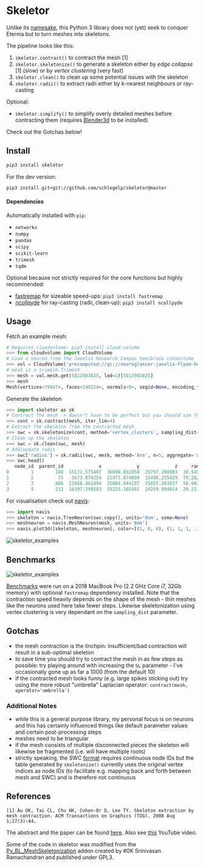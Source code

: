 # Skeletor
Unlike its [namesake](https://en.wikipedia.org/wiki/Skeletor), this Python 3
library does not (yet) seek to conquer Eternia but to turn meshes into skeletons.

The pipeline looks like this:

 1. `skeletor.contract()` to contract the mesh [1]
 2. `skeletor.skeletonize()` to generate a skeleton either by _edge collapse_
    [1] (slow) or by _vertex clustering_ (very fast)
 3. `skeletor.clean()` to clean up some potential issues with the skeleton
 4. `skeletor.radii()` to extract radii either by k-nearest neighbours or ray-casting

 Optional:
 - `skeletor.simplify()` to simplify overly detailed meshes before contracting
   them (requires [Blender3d](https://www.blender.org) to be installed)

 Check out the Gotchas below!

## Install

```bash
pip3 install skeletor
```

For the dev version:
```bash
pip3 install git+git://github.com/schlegelp/skeletor@master
```

#### Dependencies
Automatically installed with `pip`:
- `networkx`
- `numpy`
- `pandas`
- `scipy`
- `scikit-learn`
- `trimesh`
- `tqdm`

Optional because not strictly required for the core functions but highly recommended:
- [fastremap](https://github.com/seung-lab/fastremap) for sizeable speed-ups: `pip3 install fastremap`
- [ncollpyde](https://github.com/clbarnes/ncollpyde) for ray-casting (radii, clean-up): `pip3 install ncollpyde`

## Usage

Fetch an example mesh:
```Python
# Requires cloudvolume: pip3 install cloud-volume
>>> from cloudvolume import CloudVolume
# Load a neuron from the Janelia Research Campus hemibrain connectome
>>> vol = CloudVolume('precomputed://gs://neuroglancer-janelia-flyem-hemibrain/segmentation_52a13', fill_missing=True)
# mesh is a trimesh.Trimesh
>>> mesh = vol.mesh.get(5812983825, lod=2)[5812983825]
>>> mesh
Mesh(vertices<79947>, faces<149224>, normals<0>, segid=None, encoding_type=<draco>)
```

Generate the skeleton
```Python
>>> import skeletor as sk
# Contract the mesh -> doesn't have to be perfect but you should aim for <10%
>>> cont = sk.contract(mesh, iter_lim=4)
# Extract the skeleton from the contracted mesh
>>> swc = sk.skeletonize(cont, method='vertex_clusters', sampling_dist=50, output='swc')
# Clean up the skeleton
>>> swc = sk.clean(swc, mesh)
# Add/update radii
>>> swc['radius'] = sk.radii(swc, mesh, method='knn', n=5, aggregate='mean')
>>> swc.head()
   node_id  parent_id             x             y             z     radius
0        1        108  15171.575407  36698.832858  25797.208983  38.545553
1        2         75   5673.874254  21973.874094  15498.255429  79.262464
2        3        866  21668.461494  25084.044197  25855.263837  58.992209
3        4        212  16397.298583  35225.165481  24259.994014  20.213940
```

For visualisation check out [navis](https://navis.readthedocs.io/en/latest/index.html):

```Python
>>> import navis
>>> skeleton = navis.TreeNeuron(swc.copy(), units='8nm', soma=None)
>>> meshneuron = navis.MeshNeuron(mesh, units='8nm')
>>> navis.plot3d([skeleton, meshneuron], color=[(1, 0, 0), (1, 1, 1, .1)])
```

![skeletor_examples](https://user-images.githubusercontent.com/7161148/87663989-6eea7800-c75c-11ea-985d-058d22300b62.png)

## Benchmarks
![skeletor_examples](https://github.com/schlegelp/skeletor/raw/master/benchmarks/benchmark_2.png)

[Benchmarks](https://github.com/schlegelp/skeletor/blob/master/benchmarks/skeletor_benchmark.ipynb)
were run on a 2018 MacBook Pro (2.2 GHz Core i7, 32Gb memory) with optional
`fastremap` dependency installed. Note that the contraction speed heavily
depends on the shape of the mesh - thin meshes like the neurons used here
take fewer steps. Likewise skeletonization using vertex clustering is very
dependant on the `sampling_dist` parameter.

## Gotchas
- the mesh contraction is the linchpin: insufficient/bad contraction will result
  in a sub-optimal skeleton
- to save time you should try to contract the mesh in as few steps as possible:
  try playing around with increasing the `SL` parameter - I've occasionally gone
  up as far a 1000 (from the default 10)
- if the contracted mesh looks funny (e.g. large spikes sticking out) try using
  the more robust "umbrella" Laplacian operator:
  `contract(mesh, operator='umbrella')`

### Additional Notes
- while this is a general purpose library, my personal focus is on neurons and
  this has certainly influenced things like default parameter values and certain
  post-processing steps
- meshes need to be triangular
- if the mesh consists of multiple disconnected pieces the skeleton will
  likewise be fragmented (i.e. will have multiple roots)
- strictly speaking, the SWC [format](http://www.neuronland.org/NLMorphologyConverter/MorphologyFormats/SWC/Spec.html)
  requires continuous node IDs but the table generated by `skeletonize()`
  currently uses the original vertex indices as node IDs (to facilitate e.g.
  mapping back and forth between mesh and SWC) and is therefore not continuous

## References
`[1] Au OK, Tai CL, Chu HK, Cohen-Or D, Lee TY. Skeleton extraction by mesh contraction. ACM Transactions on Graphics (TOG). 2008 Aug 1;27(3):44.`

The abstract and the paper can be found [here](http://visgraph.cse.ust.hk/projects/skeleton/).
Also see [this](https://www.youtube.com/watch?v=-H7n59YQCRM&feature=youtu.be) YouTube video.

Some of the code in skeletor was modified from the
[Py_BL_MeshSkeletonization](https://github.com/aalavandhaann/Py_BL_MeshSkeletonization)
addon created by #0K Srinivasan Ramachandran and published under GPL3.
